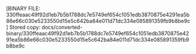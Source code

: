 [BINARY FILE: 330ffeaac49f92d1eb7b5b1788dc7e5749ef654c1051edb3870875e4291ea5b86e66c030e5233550d15e5c642ba84e011d71dc334e085891359fb9b8be9c]
Stored copy: docs/converted-binary/330ffeaac49f92d1eb7b5b1788dc7e5749ef654c1051edb3870875e4291ea5b86e66c030e5233550d15e5c642ba84e011d71dc334e085891359fb9b8be9c
